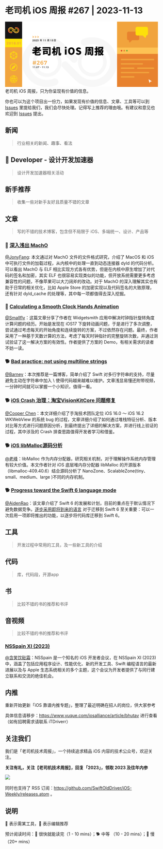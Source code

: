 # 老司机 iOS 周报 #267 | 2023-11-13

![ios-weekly](https://github.com/SwiftOldDriver/iOS-Weekly/blob/master/assets/weekly-header/267.jpg?raw=true)
老司机 iOS 周报，只为你呈现有价值的信息。

你也可以为这个项目出一份力，如果发现有价值的信息、文章、工具等可以到 [Issues](https://github.com/SwiftOldDriver/iOS-Weekly/issues) 里提给我们，我们会尽快处理。记得写上推荐的理由哦。有建议和意见也欢迎到 [Issues](https://github.com/SwiftOldDriver/iOS-Weekly/issues) 提出。

## 新闻

> 行业相关的新闻、趣事、看法

##  Developer - 设计开发加速器

> 设计开发加速器相关活动

## 新手推荐

> 收集一些对新手友好且质量不错的文章

## 文章

> 写的不错的技术博客，包含但不局限于 iOS、多端统一、设计、产品等

### 🐢 [深入浅出 MachO](https://evilpan.com/2020/09/06/macho-inside-out/#mach-o-101)

[@JonyFang](https://github.com/JonyFang): 本文通过对 MachO 文件的文件格式研究，介绍了 MacOS 和 iOS 中可执行文件的加载过程，从内核中的处理一直到动态连接器 dyld 的代码分析。可以看出 MachO 与 ELF 相比实现方式各有优势，但是在内核中原生增加了对代码的签名和加密，其实 ELF 也很容易实现类似的功能，但开放系统需要更多考虑兼容性的问题，不像苹果可以大刀阔斧的改动。对于 MachO 的深入理解其实也有助于日常的相关优化，比如 Apple Store 的加密实现以及代码签名的大致原理，还有针对 dyld_cache 的处理等，其中每一项都值得去深入挖掘。

### 🐎 [Calculating a Smooth Clock Hands Animation](https://david-smith.org/blog/2023/11/06/design-notes-46/)
[@Smallfly](https://github.com/iostalks)：这篇文章分享了作者在 Widgetsmith 应用中解决时钟指针旋转角度计算问题的经历。开始是发现在 iOS17 下旋转动画问题，于是进行了多次调整，尝试通过考虑每天的开始角度和连续旋转的方案，不过依然存在问题。最终，作者采用了一种基于天数计算的方法，考虑了每天时钟指针的完整旋转次数，并通过测试验证了这一解决方案的有效性。作者提供了方案的 Demo，有相关需求的读者不妨一读。

### 🐕 [Bad practice: not using multiline strings](https://www.swiftwithvincent.com/blog/bad-practice-not-using-multiline-strings)

[@Barney](~https://github.com/BarneyZhaoooo~)：本次推荐是一篇博客，简单介绍了 Swift 对多行字符串的支持，尽量避免主动在字符串中加入 \ 使得代码越来越难以维护。文章浅显易懂还附带视频，一分钟时间就可以掌握一个小知识，值得一看。

### 🐕 [iOS Crash 治理：淘宝VisionKitCore 问题修复](https://mp.weixin.qq.com/s/pmnrDbIeueGS_7Sck-83qQ)

[@Cooper Chen](https://github.com/cjlcooper)：本文详细介绍了手淘技术团队定位 iOS 16.0 ～ iOS 16.2 WKWebView 的系统 bug 的过程，文章详细介绍了如何通过堆栈特征分析、版本对比等方式进行问题原因分析，到最终提出了详细的解决方案，并进行线上验证的过程，其中涉及的 Crash 排查思路值得开发者学习和借鉴。

### 🐕 [iOS libMalloc源码分析](https://juejin.cn/post/7290817530415775804)

[@老峰](https://github.com/cjlcooper)：libMalloc 作为内存分配器，研究相关机制，对于理解操作系统内存管理有较大价值。本文作者针对 iOS 底层堆内存分配器 libMalloc 的开源版本（libmalloc-409.40.6）结合源码分析了 NanoZone、ScalableZone(tiny、small、medium、large )不同的内存机制。

### 🐕 [Progress toward the Swift 6 language mode](https://forums.swift.org/t/progress-toward-the-swift-6-language-mode/68315)

[@AidenRao](https://weibo.com/AidenRao)：该文章介绍了 Swift 6 的发展和计划，目前的重点在于默认情况下避免数据竞争。[逐步采用即将到来的语言](https://github.com/apple/swift-evolution/blob/main/proposals/0362-piecemeal-future-features.md) 对于迁移到 Swift 6 至关重要：可以一次启用一项即将推出的功能，以逐步将代码库迁移到 Swift 6。

## 工具

> 开发过程中常用的工具，及一些新工具的介绍

## 代码

> 库，代码段，开源app

## 书

> 比较不错的书的推荐和书评

## 音视频

> 比较不错的书的推荐和书评

### [NSSpain XI (2023)](https://vimeo.com/showcase/10672108)

[@含笑饮砒霜](https://weibo.com/chinafishnews/)：NSSpain 是一个知名的 iOS 开发者会议，在 NSSpain XI (2023) 中，涵盖了包括应用程序设计、性能优化、新的开发工具、Swift 编程语言的最新进展以及与 Apple 生态系统相关的多个主题，这个会议为开发者提供了与同行建立联系和交流的绝佳机会。

## 内推

重新开始更新「iOS 靠谱内推专题」，整理了最近明确在招人的岗位，供大家参考

具体信息请移步：https://www.yuque.com/iosalliance/article/bhutav 进行查看（如有招聘需求请联系 iTDriverr）

## 关注我们

我们是「老司机技术周报」，一个持续追求精品 iOS 内容的技术公众号，欢迎关注。

**关注有礼，关注【老司机技术周报】，回复「2023」，领取 2023 及往年内参**

![](https://github.com/SwiftOldDriver/iOS-Weekly/blob/master/assets/qrcode_for_wechat.jpg?raw=true)

同时也支持了 RSS 订阅：https://github.com/SwiftOldDriver/iOS-Weekly/releases.atom 。

## 说明

🚧 表示需某工具，🌟 表示编辑推荐

预计阅读时间：🐎 很快就能读完（1 - 10 mins）；🐕 中等 （10 - 20 mins）；🐢 慢（20+ mins）
